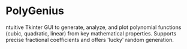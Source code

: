 # PolyGenius
ntuitive Tkinter GUI to generate, analyze, and plot polynomial functions (cubic, quadratic, linear) from key mathematical properties. Supports precise fractional coefficients and offers 'lucky' random generation.
